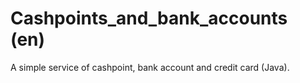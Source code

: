 # Cashpoints_and_bank_accounts (en)

A simple service of cashpoint, bank account and credit card (Java).
